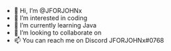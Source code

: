 - 👋 Hi, I’m @JFORJOHNx
- 👀 I’m interested in coding
- 🌱 I’m currently learning Java 
- 💞️ I’m looking to collaborate on 
- 📫 You can reach me on Discord JFORJOHNx#0768

<!---
JFORJOHNx/JFORJOHNx is a ✨ special ✨ repository because its `README.md` (this file) appears on your GitHub profile.
You can click the Preview link to take a look at your changes.
--->
